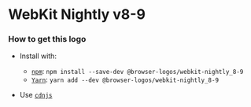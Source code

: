 # WebKit Nightly v8-9

### How to get this logo

* Install with:

  * [`npm`](https://www.npmjs.com/): `npm install --save-dev @browser-logos/webkit-nightly_8-9`
  * [`Yarn`](https://yarnpkg.com/): `yarn add --dev @browser-logos/webkit-nightly_8-9`

* Use [`cdnjs`](https://cdnjs.com/libraries/browser-logos)

